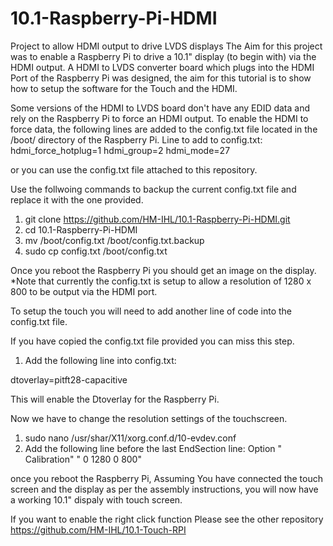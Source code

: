 # 10.1-Raspberry-Pi-HDMI
Project to allow HDMI output to drive LVDS displays
The Aim for this project was to enable a Raspberry Pi to drive a 10.1" display (to begin with) via the HDMI output.
A HDMI to LVDS converter board which plugs into the HDMI Port of the Raspberry Pi was designed, the aim for this tutorial is to show how to setup the software for the Touch and the HDMI.

Some versions of the HDMI to LVDS board don't have any EDID data and rely on the Raspberry Pi to force an HDMI output.
To enable the HDMI to force data, the following lines are added to the config.txt file located in the /boot/ directory of the Raspberry Pi.
Line to add to config.txt:
hdmi_force_hotplug=1
hdmi_group=2
hdmi_mode=27

or you can use the config.txt file attached to this repository.

Use the follwoing commands to backup the current config.txt file and replace it with the one provided.
1. git clone https://github.com/HM-IHL/10.1-Raspberry-Pi-HDMI.git
2. cd 10.1-Raspberry-Pi-HDMI
3. mv /boot/config.txt /boot/config.txt.backup
4. sudo cp config.txt /boot/config.txt

Once you reboot the Raspberry Pi you should get an image on the display.
*Note that currently the config.txt is setup to allow a resolution of 1280 x 800 to be output via the HDMI port.

To setup the touch you will need to add another line of code into the config.txt file.

If you have copied the config.txt file provided you can miss this step.

1. Add the following line into config.txt:

dtoverlay=pitft28-capacitive

This will enable the Dtoverlay for the Raspberry Pi.

Now we have to change the resolution settings of the touchscreen.
1. sudo nano /usr/shar/X11/xorg.conf.d/10-evdev.conf
2. Add the following line before the last EndSection line:
Option " Calibration" " 0 1280 0 800"

once you reboot the Raspberry Pi, Assuming You have connected the touch screen and the display as per the assembly instructions, you will now have a working 10.1" dispaly with touch screen.

If you want to enable the right click function Please see the other repository https://github.com/HM-IHL/10.1-Touch-RPI

